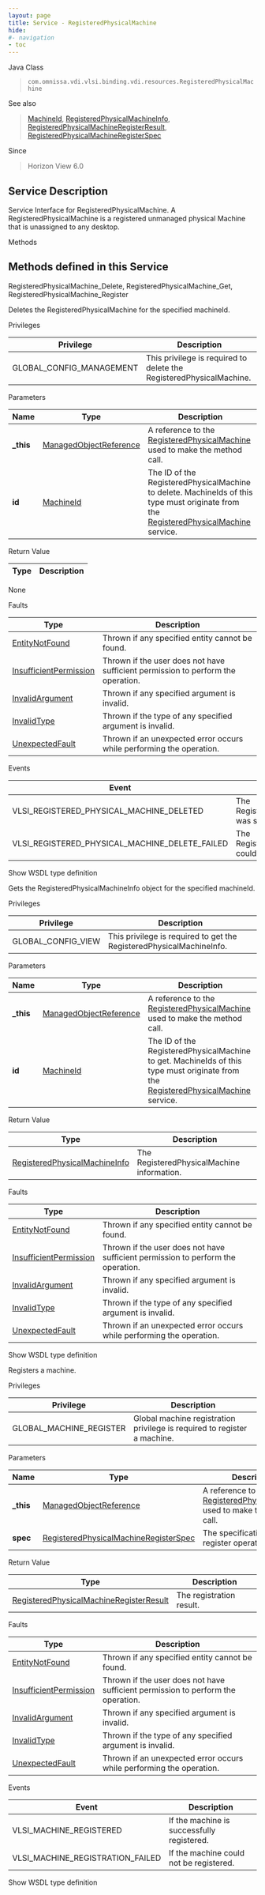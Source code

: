 ```yaml
---
layout: page
title: Service - RegisteredPhysicalMachine
hide:
#- navigation
- toc
---
```








Java Class
> `com.omnissa.vdi.vlsi.binding.vdi.resources.RegisteredPhysicalMachine`

See also
> [MachineId](vdi.entity.MachineId.md), [RegisteredPhysicalMachineInfo](vdi.resources.RegisteredPhysicalMachine.RegisteredPhysicalMachineInfo.md), [RegisteredPhysicalMachineRegisterResult](vdi.resources.RegisteredPhysicalMachine.RegisterResult.md), [RegisteredPhysicalMachineRegisterSpec](vdi.resources.RegisteredPhysicalMachine.RegisterSpec.md)

Since
> Horizon View 6.0





## Service Description

Service Interface for RegisteredPhysicalMachine. A RegisteredPhysicalMachine is a registered unmanaged physical Machine that is unassigned to any desktop.

Methods

Methods defined in this Service
---
RegisteredPhysicalMachine_Delete, RegisteredPhysicalMachine_Get, RegisteredPhysicalMachine_Register




Deletes the RegisteredPhysicalMachine for the specified machineId.

Privileges

Privilege |  Description
---|---
GLOBAL_CONFIG_MANAGEMENT|  This privilege is required to delete the RegisteredPhysicalMachine.



Parameters

Name| Type| Description
---|---|---
**_this**| [ManagedObjectReference](vmodl.ManagedObjectReference.md)|  A reference to the [RegisteredPhysicalMachine](vdi.resources.RegisteredPhysicalMachine.md) used to make the method call.
**id**| [MachineId](vdi.entity.MachineId.md)|  The ID of the RegisteredPhysicalMachine to delete. MachineIds of this type must originate from the [RegisteredPhysicalMachine](vdi.resources.RegisteredPhysicalMachine.md) service.




Return Value

Type |  Description
---|---
None



Faults

Type |  Description
---|---
[EntityNotFound](vdi.fault.EntityNotFound.md)| Thrown if any specified entity cannot be found.
[InsufficientPermission](vdi.fault.InsufficientPermission.md)| Thrown if the user does not have sufficient permission to perform the operation.
[InvalidArgument](vdi.fault.InvalidArgument.md)| Thrown if any specified argument is invalid.
[InvalidType](vdi.fault.InvalidType.md)| Thrown if the type of any specified argument is invalid.
[UnexpectedFault](vdi.fault.UnexpectedFault.md)| Thrown if an unexpected error occurs while performing the operation.



Events

Event |  Description
---|---
VLSI_REGISTERED_PHYSICAL_MACHINE_DELETED|  The RegisteredPhysicalMachine was successfully deleted.
VLSI_REGISTERED_PHYSICAL_MACHINE_DELETE_FAILED|  The RegisteredPhysicalMachine could not be deleted.

Show WSDL type definition







Gets the RegisteredPhysicalMachineInfo object for the specified machineId.

Privileges

Privilege |  Description
---|---
GLOBAL_CONFIG_VIEW|  This privilege is required to get the RegisteredPhysicalMachineInfo.



Parameters

Name| Type| Description
---|---|---
**_this**| [ManagedObjectReference](vmodl.ManagedObjectReference.md)|  A reference to the [RegisteredPhysicalMachine](vdi.resources.RegisteredPhysicalMachine.md) used to make the method call.
**id**| [MachineId](vdi.entity.MachineId.md)|  The ID of the RegisteredPhysicalMachine to get. MachineIds of this type must originate from the [RegisteredPhysicalMachine](vdi.resources.RegisteredPhysicalMachine.md) service.




Return Value

Type |  Description
---|---
[RegisteredPhysicalMachineInfo](vdi.resources.RegisteredPhysicalMachine.RegisteredPhysicalMachineInfo.md)| The RegisteredPhysicalMachine information.



Faults

Type |  Description
---|---
[EntityNotFound](vdi.fault.EntityNotFound.md)| Thrown if any specified entity cannot be found.
[InsufficientPermission](vdi.fault.InsufficientPermission.md)| Thrown if the user does not have sufficient permission to perform the operation.
[InvalidArgument](vdi.fault.InvalidArgument.md)| Thrown if any specified argument is invalid.
[InvalidType](vdi.fault.InvalidType.md)| Thrown if the type of any specified argument is invalid.
[UnexpectedFault](vdi.fault.UnexpectedFault.md)| Thrown if an unexpected error occurs while performing the operation.

Show WSDL type definition







Registers a machine.

Privileges

Privilege |  Description
---|---
GLOBAL_MACHINE_REGISTER|  Global machine registration privilege is required to register a machine.



Parameters

Name| Type| Description
---|---|---
**_this**| [ManagedObjectReference](vmodl.ManagedObjectReference.md)|  A reference to the [RegisteredPhysicalMachine](vdi.resources.RegisteredPhysicalMachine.md) used to make the method call.
**spec**| [RegisteredPhysicalMachineRegisterSpec](vdi.resources.RegisteredPhysicalMachine.RegisterSpec.md)|  The specification for the register operation.




Return Value

Type |  Description
---|---
[RegisteredPhysicalMachineRegisterResult](vdi.resources.RegisteredPhysicalMachine.RegisterResult.md)| The registration result.



Faults

Type |  Description
---|---
[EntityNotFound](vdi.fault.EntityNotFound.md)| Thrown if any specified entity cannot be found.
[InsufficientPermission](vdi.fault.InsufficientPermission.md)| Thrown if the user does not have sufficient permission to perform the operation.
[InvalidArgument](vdi.fault.InvalidArgument.md)| Thrown if any specified argument is invalid.
[InvalidType](vdi.fault.InvalidType.md)| Thrown if the type of any specified argument is invalid.
[UnexpectedFault](vdi.fault.UnexpectedFault.md)| Thrown if an unexpected error occurs while performing the operation.



Events

Event |  Description
---|---
VLSI_MACHINE_REGISTERED|  If the machine is successfully registered.
VLSI_MACHINE_REGISTRATION_FAILED|  If the machine could not be registered.

Show WSDL type definition












 
